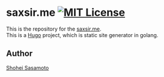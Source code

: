 saxsir.me [![MIT License](http://img.shields.io/badge/license-MIT-blue.svg?style=flat-square)](/LICENSE)
===

This is the repository for the [saxsir.me](http://saxsir.me/).  
This is a [Hugo](http://gohugo.io/) project, which is static site generator in golang.

## Author

[Shohei Sasamoto](https://github.com/saxsir)
